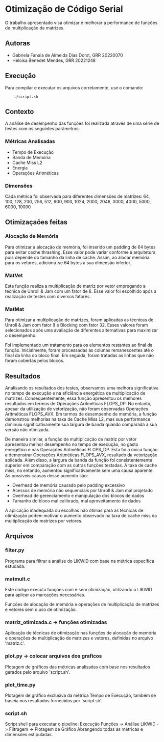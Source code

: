 # Otimização de Código Serial

O trabalho apresentado visa otimizar e melhorar a performance de funções de
multiplicação de matrizes. 

## Autoras

- Gabriela Fanaia de Almeida Dias Dorst, GRR 20220070
- Heloisa Benedet Mendes, GRR 20221248

## Execução

Para compilar e executar os arquivos corretamente, use o comando:

        ./script.sh

## Contexto

A análise de desempenho das funções foi realizada através de uma série de
testes com os seguintes parâmetros:

### Métricas Analisadas

- Tempo de Execução
- Banda de Memória
- Cache Miss L2
- Energia
- Operações Aritméticas

### Dimensões

Cada métrica foi observada para diferentes dimensões de matrizes:
64, 100, 128,  200, 256, 512, 600, 900, 1024, 2000, 2048, 3000, 4000, 5000, 6000, 10000

## Otimizaçaões feitas

### Alocação de Memória

Para otimizar a alocação de memória, foi inserido um padding de 64 bytes
para evitar cache thrashing. Esse valor pode variar conforme a arquitetura,
pois depende do tamanho da linha de cache. Assim, ao alocar memória para os
vetores, adiciona-se 64 bytes à sua dimensão inferior.

### MatVet

Esta função realiza a multiplicação de matriz por vetor empregando a técnica
de Unroll & Jam com um fator de 8. Esse valor foi escolhido após a realização
de testes com diversos fatores.

### MatMat

Para otimizar a multiplicação de matrizes, foram aplicadas as técnicas de
Unroll & Jam com fator 8 e Blocking com fator 32. Esses valores foram selecionados
após uma avaliação de diferentes alternativas para maximizar o desempenho.

Foi implementado um tratamento para os elementos restantes ao final da função.
Inicialmente, foram processadas as colunas remanescentes até o final da linha
do bloco final. Em seguida, foram tratadas as linhas que não foram cobertas 
pelos blocos.

## Resultados

Analisando os resultados dos testes, observamos uma melhora significativa no tempo
de execução e na eficiência energética da multiplicação de matrizes.
Consequentemente, essa função apresentou os melhores resultados em termos de
Operações Aritméticas FLOPS_DP. No entanto, apesar da utilização de vetorização,
não foram observadas Operações Aritméticas FLOPS_AVX. Em termos de desempenho
de memória, a função demonstrou melhorias na taxa de Cache Miss L2, mas sua
performance diminuiu significativamente sua largura de banda quando comparada à
sua versão não otimizada.

De maneira similar, a função de multiplicação de matriz por vetor apresentou
melhor desempenho no tempo de execução, no gasto energético e nas Operações
Aritméticas FLOPS_DP. Esta foi a única função a demonstrar Operações Aritméticas
FLOPS_AVX, resultado da vetorização aplicada. Além disso, a largura de banda
da função foi consistentemente superior em comparação com as outras funções
testadas. A taxa de cache miss, no entando, aumentou significativamente sem uma
causa aparente. As possíveis causas desse aumento são:

- Overhead de memória causado pelo padding excessivo
- Acessos de memória não sequenciais por Unroll & Jam mal projetado
- Overhead de gerenciamento e manipulação dos blocos de dados
- Tamanho do bloco mal calibrado, mal aproveitamento de dados

A aplicação inadequada ou escolhas não ótimas para as técnicas de otimização
podem motivar o aumento observado na taxa de cache miss da multiplicação de
matrizes por vetores.

## Arquivos

### filter.py

Programa para filtrar a análise do LIKWID com base na métrica específica
estudada.

### matmult.c

Este código executa funções com e sem otimização, utilizando o LIKWID para
aplicar as marcações necessárias.

Funções de alocação de memória e operações de multiplicação de matrizes
e vetores sem o uso de otimização.

### matriz_otimizada.c -> funções otimizadas

Aplicação de técnicas de otimização nas funções de alocação de memória
e operações de multiplicação de matrizes e vetores, definidas no arquivo
'matriz.c'.

### plot.py -> colocar arquivos dos graficos

Plotagem de gráficos das métricas analisadas com base nos resultados gerados
pelo arquivo 'script.sh'.

### plot_time.py

Plotagem de gráfico exclusiva da métrica Tempo de Execução, também se
baseia nos resultados fornecidos por 'script.sh'.

### script.sh

Script shell para executar o pipeline:
Execução Funções -> Análise LIKWID -> Filtragem -> Plotagem de Gráfico
Abrangendo todas as métricas e dimensões estipuladas.
